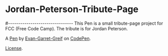 # Jordan-Peterson-Tribute-Page
#--------------------------------
This Pen is a small tribute-page project for FCC (Free Code Camp). The tribute is for Jordan Peterson.

A [Pen](https://codepen.io/evan-garret-greif/pen/VdyxoK) by [Evan-Garret-Greif](https://codepen.io/evan-garret-greif) on [CodePen](https://codepen.io).

[License](https://codepen.io/evan-garret-greif/pen/VdyxoK/license).
